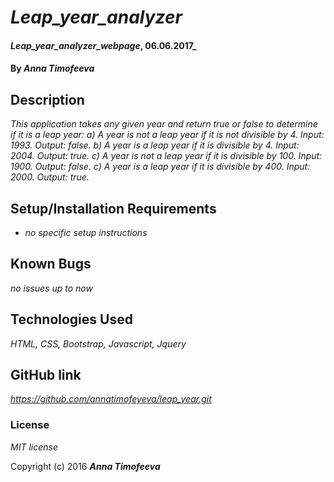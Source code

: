 # _Leap_year_analyzer_

#### _Leap_year_analyzer_webpage_, 06.06.2017_

#### By _**Anna Timofeeva**_

## Description

_This application takes any given year and return true or false to determine if it is a leap year: a) A year is not a leap year if it is not divisible by 4. Input: 1993. Output: false. b) A year is a leap year if it is divisible by 4. Input: 2004. Output: true. c) A year is not a leap year if it is divisible by 100. Input: 1900. Output: false. c) A year is a leap year if it is divisible by 400. Input: 2000. Output: true._

## Setup/Installation Requirements

* _no specific setup instructions_

## Known Bugs

_no issues up to now_

## Technologies Used

_HTML, CSS, Bootstrap, Javascript, Jquery_

## GitHub link

_https://github.com/annatimofeyeva/leap_year.git_

### License

*MIT license*

Copyright (c) 2016 **_Anna Timofeeva_**
